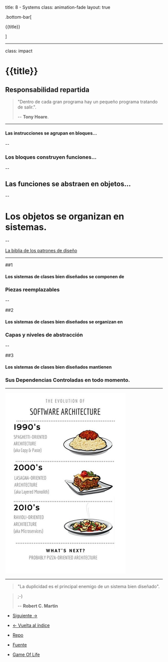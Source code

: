 title: 8 - Systems
class: animation-fade
layout: true

.bottom-bar[

{{title}}

]

---

class: impact

# {{title}}

## Responsabilidad repartida

> "Dentro de cada gran programa hay un pequeño programa tratando de salir.".
>
> -- **Tony Hoare**.

---

#### Las instrucciones se agrupan en bloques...

--

### Los bloques construyen funciones...

--

## Las funciones se abstraen en objetos...

--

# Los objetos se organizan en sistemas.

--

[La biblia de los patrones de diseño](https://refactoring.guru/design-patterns)

---

##1

#### Los sistemas de clases bien diseñados se componen de

### Piezas reemplazables

--

##2

#### Los sistemas de clases bien diseñados se organizan en

### Capas y niveles de abstracción

--

##3

#### Los sistemas de clases bien diseñados mantienen

### Sus Dependencias Controladas en todo momento.

---

![Pasta Code](./assets/pasta_code.jpg)

---

> "La duplicidad es el principal enemigo de un sistema bien diseñado".

> ;-)
>
> -- **Robert C. Martin**

- [Siguiente ->](./9-factories.html)

- [<- Vuelta al índice ](./)

- [Repo](https://github.com/AcademiaBinaria/CleanCode)

- [Fuente](https://github.com/AcademiaBinaria/CleanCode/tree/master/8-systems)

- [Game Of Life](./8-systems/)
